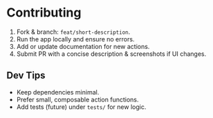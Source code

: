 # Contributing

1. Fork & branch: `feat/short-description`.
2. Run the app locally and ensure no errors.
3. Add or update documentation for new actions.
4. Submit PR with a concise description & screenshots if UI changes.

## Dev Tips

- Keep dependencies minimal.
- Prefer small, composable action functions.
- Add tests (future) under `tests/` for new logic.

